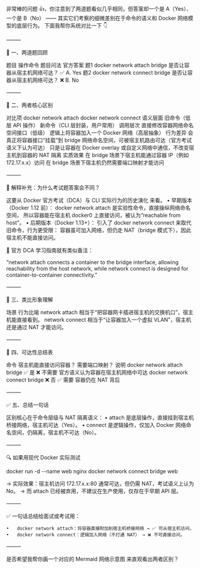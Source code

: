 非常棒的问题 👍，你注意到了两道题看似几乎相同，但答案却一个是 A（Yes）、一个是 B（No） ——
其实它们考察的细微差别在于命令的语义和 Docker 网络模型的底层行为。
下面我帮你系统对比一下 👇

⸻

🧩 一、两道题回顾

题目	操作命令	题目问法	官方答案
题1	docker network attach bridge <container>	是否让容器从宿主机网络可达？	✅ A. Yes
题2	docker network connect bridge <container>	是否让容器从宿主机网络可达？	❌ B. No


⸻

🧠 二、两者核心区别

对比项	docker network attach	docker network connect
语义层面	旧命令（低层 API 操作）	新命令（CLI 层封装，用户常用）
调用层次	直接修改容器网络命名空间接口（低级）	逻辑上将容器加入一个 Docker 网络（高层抽象）
行为差异	会真正将容器接口“挂载”到 bridge 网络命名空间，可被宿主机路由可达（官方考试语义下认为可达）	只是让容器在 Docker overlay 或自定义网络中通信，不改变宿主机到容器的 NAT 隔离
实质效果	在 bridge 场景下宿主机能通过容器 IP（例如 172.17.x.x）访问	在 bridge 场景下宿主机仍然需要端口映射才能访问


⸻

📘 解释补充：为什么考试题答案会不同？

这要从 Docker 官方考试（DCA）与 CLI 实际行为的历史演化 来看。
	•	早期版本（Docker 1.12 前）：
docker network attach 是实验性命令，直接操纵网络命名空间，
所以容器能在宿主机 docker0 上直接访问，被认为“reachable from host”。
	•	后期版本（Docker 1.13+）：
引入了 docker network connect 来取代旧命令，行为更受限：
容器虽可加入网络，但仍走 NAT（bridge 模式下），因此宿主机不能直接访问。

📖 官方 DCA 学习指南就有类似备注：

“network attach connects a container to the bridge interface, allowing reachability from the host network, while network connect is designed for container-to-container connectivity.”

⸻

🧩 三、类比形象理解

场景	行为比喻
network attach	相当于“把容器网卡插进宿主机的交换机口”，宿主机能直接看到。
network connect	相当于“让容器加入一个虚拟 VLAN”，宿主机还是通过 NAT 才能访问。


⸻

🧱 四、可达性总结表

命令	宿主机能直接访问容器？	需要端口映射？	说明
docker network attach bridge	✅ 是	❌ 不需要	官方语义认为容器在宿主机网络中可达
docker network connect bridge	❌ 否	✅ 需要	容器仍在 NAT 背后


⸻

✅ 五、总结一句话

区别核心在于命令层级与 NAT 隔离语义：
	•	attach 是底层操作，直接挂到宿主机桥接网络，宿主机可达（Yes）。
	•	connect 是逻辑操作，仅加入 Docker 网络命名空间，仍隔离，宿主机不可达（No）。

⸻

🔍 如果用现代 Docker 实际测试

docker run -d --name web nginx
docker network connect bridge web

→ 实际效果：宿主机访问 172.17.x.x:80 通常可达，但仍需 NAT，考试语义上认为 No。
→ 而 attach 已经被弃用，不建议在生产使用，仅存在于早期 API 层。

⸻

✅ 一句话总结给面试或考试用：

	•	docker network attach：将容器直接附加到宿主机桥接网络 → ✅ 可从宿主机访问。
	•	docker network connect：逻辑加入网络（不打通 NAT） → ❌ 不可直接访问。

⸻

是否希望我帮你画一个对应的 Mermaid 网络示意图 来直观看出两者区别？